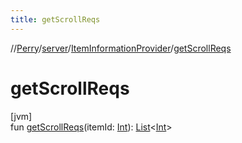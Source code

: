 ```yaml
---
title: getScrollReqs
---
```

//[Perry](../../../index.html)/[server](../index.html)/[ItemInformationProvider](index.html)/[getScrollReqs](get-scroll-reqs.html)



# getScrollReqs



[jvm]\
fun [getScrollReqs](get-scroll-reqs.html)(itemId: [Int](https://kotlinlang.org/api/latest/jvm/stdlib/kotlin/-int/index.html)): [List](https://kotlinlang.org/api/latest/jvm/stdlib/kotlin.collections/-list/index.html)&lt;[Int](https://kotlinlang.org/api/latest/jvm/stdlib/kotlin/-int/index.html)&gt;




